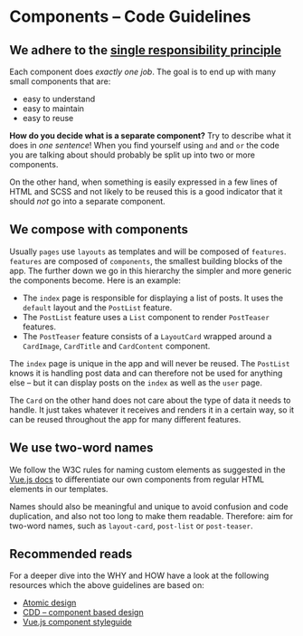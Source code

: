 # Components – Code Guidelines

## We adhere to the [single responsibility principle](https://en.wikipedia.org/wiki/Single_responsibility_principle)

Each component does _exactly one job_. The goal is to end up with many small components that are:
- easy to understand
- easy to maintain
- easy to reuse

**How do you decide what is a separate component?** Try to describe what it does in _one sentence_! When you find yourself using `and` and `or` the code you are talking about should probably be split up into two or more components.

On the other hand, when something is easily expressed in a few lines of HTML and SCSS and not likely to be reused this is a good indicator that it should _not_ go into a separate component.

## We compose with components

Usually `pages` use `layouts` as templates and will be composed of `features`. `features` are composed of `components`, the smallest building blocks of the app. The further down we go in this hierarchy the simpler and more generic the components become. Here is an example:

- The `index` page is responsible for displaying a list of posts. It uses the `default` layout and the `PostList` feature.
- The `PostList` feature uses a `List` component to render `PostTeaser` features.
- The `PostTeaser` feature consists of a `LayoutCard` wrapped around a `CardImage`, `CardTitle` and `CardContent` component.

The `index` page is unique in the app and will never be reused. The `PostList` knows it is handling post data and can therefore not be used for anything else – but it can display posts on the `index` as well as the `user` page.

The `Card` on the other hand does not care about the type of data it needs to handle. It just takes whatever it receives and renders it in a certain way, so it can be reused throughout the app for many different features.

## We use two-word names

We follow the W3C rules for naming custom elements as suggested in the [Vue.js docs](https://vuejs.org/v2/guide/components-registration.html#Component-Names) to differentiate our own components from regular HTML elements in our templates.

Names should also be meaningful and unique to avoid confusion and code duplication, and also not too long to make them readable. Therefore: aim for two-word names, such as `layout-card`, `post-list` or `post-teaser`.

## Recommended reads

For a deeper dive into the WHY and HOW have a look at the following resources which the above guidelines are based on:

- [Atomic design](https://bradfrost.com/blog/post/atomic-web-design/)
- [CDD – component based design](https://medium.com/@wereheavyweight/how-were-using-component-based-design-5f9e3176babb)
- [Vue.js component styleguide](https://pablohpsilva.github.io/vuejs-component-style-guide/#/)

